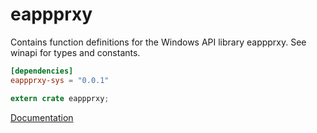 # eappprxy #
Contains function definitions for the Windows API library eappprxy. See winapi for types and constants.

```toml
[dependencies]
eappprxy-sys = "0.0.1"
```

```rust
extern crate eappprxy;
```

[Documentation](https://retep998.github.io/doc/winapi/eappprxy/)
